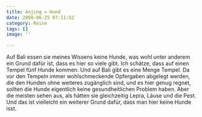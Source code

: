 ```yaml
---
title: Anjing = Hund
date: 2008-06-25 07:11:52
category: Reise
tags: []
image: ''

---
```


Auf Bali essen sie meines Wissens keine Hunde, was wohl unter anderem ein Grund dafür ist, dass es hier so viele gibt. Ich schätze, dass auf einen Tempel fünf Hunde kommen. Und auf Bali gibt es eine Menge Tempel. Da vor den Tempeln immer wohlschmeckende Opfergaben abgelegt werden, die den Hunden ohne weiteres zugänglich sind, und es hier genug regnet, sollten die Hunde eigentlich keine gesundheitlichen Problem haben. Aber die meisten sehen aus, als hätten sie gleichzeitig Lepra, Läuse und die Pest. Und das ist vielleicht ein weiterer Grund dafür, dass man hier keine Hunde isst.
